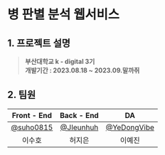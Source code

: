 # __병 판별 분석 웹서비스__  

## 1. 프로젝트 설명  
> **부산대학교 k - digital 3기** <br/> **개발기간 : 2023.08.18 ~ 2023.09.말까쥐**    

## 2. 팀원  
  
|      Front - End       |          Back - End         |          DA         |                                                              
|:------------------------------------------------------------------------------: | :---------------------------------------------------------------------------------------------------------------------------------------------------: | :---------------------------------------------------------------------------------------------------------------------------------------------------: | 
|   [@suho0815](https://github.com/suho0815)  |     [@JIeunhuh](https://github.com/JIeunhuh)  |    [@YeDongVibe](https://github.com/YeDongVibe)  |
| 이수호 | 허지은 | 이예진 |